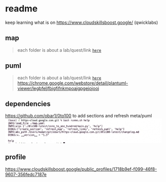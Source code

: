# readme

keep learning what is on https://www.cloudskillsboost.google/  (qwicklabs)

## map
> each folder is about a lab/quest/link 
[`here`](./map.md)

## puml
> each folder is about a lab/quest/link 
[`here`](./readme.puml)
https://chrome.google.com/webstore/detail/plantuml-viewer/legbfeljfbjgfifnkmpoajgpgejojooj

## dependencies

https://github.com/obar1/0to100
to add sections and refresh meta/puml 
![](0to100.png)

## profile
https://www.cloudskillsboost.google/public_profiles/1718b9ef-f099-46f8-9607-356fedc7187e
